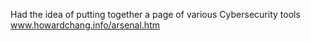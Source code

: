 Had the idea of putting together a page of various Cybersecurity tools
www.howardchang.info/arsenal.htm
